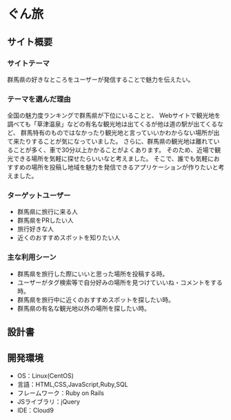 # ぐん旅

## サイト概要
### サイトテーマ
群馬県の好きなところをユーザーが発信することで魅力を伝えたい。

### テーマを選んだ理由
全国の魅力度ランキングで群馬県が下位にいることと、
Webサイトで観光地を調べても「草津温泉」などの有名な観光地は出てくるが他は道の駅が出てくるなど、
群馬特有のものではなかったり観光地と言っていいかわからない場所が出て来たりすることが気になっていました。
さらに、群馬県の観光地は離れていることが多く、車で30分以上かかることがよくあります。
そのため、近場で観光できる場所を気軽に探せたらいいなと考えました。
そこで、誰でも気軽におすすめの場所を投稿し地域を魅力を発信できるアプリケーションが作りたいと考えました。

### ターゲットユーザー
- 群馬県に旅行に来る人
- 群馬県をPRしたい人
- 旅行好きな人
- 近くのおすすめスポットを知りたい人

### 主な利用シーン
- 群馬県を旅行した際にいいと思った場所を投稿する時。
- ユーザーがタグ検索等で自分好みの場所を見つけていいね・コメントをする時。
- 群馬県を旅行中に近くのおすすめスポットを探したい時。
- 群馬県の有名な観光地以外の場所を探したい時。

## 設計書


## 開発環境
- OS：Linux(CentOS)
- 言語：HTML,CSS,JavaScript,Ruby,SQL
- フレームワーク：Ruby on Rails
- JSライブラリ：jQuery
- IDE：Cloud9